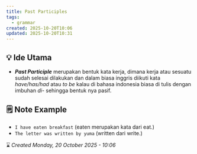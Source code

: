 ```yaml
---
title: Past Participles
tags:
  - grammar
created: 2025-10-20T10:06
updated: 2025-10-20T10:31
---
```

## 💡 Ide Utama
- ***Past Participle*** merupakan bentuk kata kerja, dimana kerja atau sesuatu sudah selesai dilakukan dan dalam biasa inggris diikuti kata *have/has/had* atau *to be* kalau di bahasa indonesia biasa di tulis dengan imbuhan *di-* sehingga bentuk nya pasif.

## 🗒️ Note Example
- `I have eaten breakfast` (eaten merupakan kata dari eat.)
- `The letter was written by yuma` (written dari write.)

⌛ *Created Monday, 20 October 2025 - 10:06*